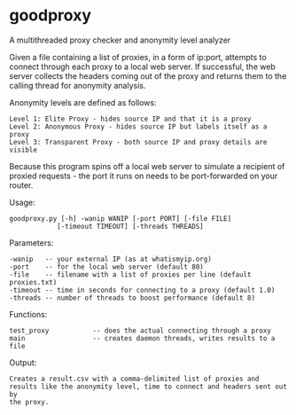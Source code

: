 # goodproxy
A multithreaded proxy checker and anonymity level analyzer

Given a file containing a list of proxies, in a form of ip:port, attempts
to connect through each proxy to a local web server. If successful, the web
server collects the headers coming out of the proxy and returns them to the
calling thread for anonymity analysis.

Anonymity levels are defined as follows:

    Level 1: Elite Proxy - hides source IP and that it is a proxy
    Level 2: Anonymous Proxy - hides source IP but labels itself as a proxy
    Level 3: Transparent Proxy - both source IP and proxy details are visible
    
Because this program spins off a local web server to simulate a recipient of
proxied requests - the port it runs on needs to be port-forwarded on
your router.

Usage:

    goodproxy.py [-h] -wanip WANIP [-port PORT] [-file FILE]
                [-timeout TIMEOUT] [-threads THREADS]
                
Parameters:

    -wanip   -- your external IP (as at whatismyip.org)
    -port    -- for the local web server (default 80)
    -file    -- filename with a list of proxies per line (default proxies.txt)
    -timeout -- time in seconds for connecting to a proxy (default 1.0)
    -threads -- number of threads to boost performance (default 8)
    
    
Functions:

    test_proxy           -- does the actual connecting through a proxy
    main                 -- creates daemon threads, writes results to a file
    
Output:

    Creates a result.csv with a comma-delimited list of proxies and
    results like the anonymity level, time to connect and headers sent out by
    the proxy.

